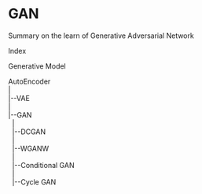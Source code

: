 # GAN
Summary on the learn of Generative Adversarial Network

Index

Generative Model

AutoEncoder<br>
|<br>
|--VAE<br>
|<br>
|--GAN<br>
&nbsp;&nbsp;|<br>
&nbsp;&nbsp;|--DCGAN<br>
&nbsp;&nbsp;|<br>
&nbsp;&nbsp;|--WGANW<br>
&nbsp;&nbsp;|<br>
&nbsp;&nbsp;|--Conditional GAN<br>
&nbsp;&nbsp;|<br>
&nbsp;&nbsp;|--Cycle GAN<br>
 
